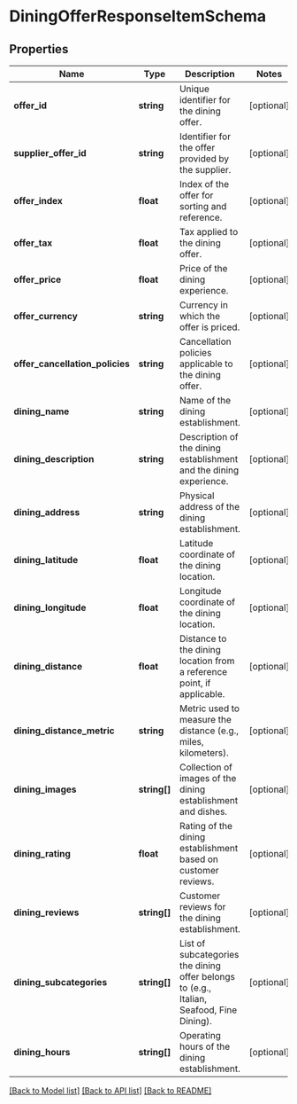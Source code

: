 # DiningOfferResponseItemSchema

## Properties
Name | Type | Description | Notes
------------ | ------------- | ------------- | -------------
**offer_id** | **string** | Unique identifier for the dining offer. | [optional] 
**supplier_offer_id** | **string** | Identifier for the offer provided by the supplier. | [optional] 
**offer_index** | **float** | Index of the offer for sorting and reference. | [optional] 
**offer_tax** | **float** | Tax applied to the dining offer. | [optional] 
**offer_price** | **float** | Price of the dining experience. | [optional] 
**offer_currency** | **string** | Currency in which the offer is priced. | [optional] 
**offer_cancellation_policies** | **string** | Cancellation policies applicable to the dining offer. | [optional] 
**dining_name** | **string** | Name of the dining establishment. | [optional] 
**dining_description** | **string** | Description of the dining establishment and the dining experience. | [optional] 
**dining_address** | **string** | Physical address of the dining establishment. | [optional] 
**dining_latitude** | **float** | Latitude coordinate of the dining location. | [optional] 
**dining_longitude** | **float** | Longitude coordinate of the dining location. | [optional] 
**dining_distance** | **float** | Distance to the dining location from a reference point, if applicable. | [optional] 
**dining_distance_metric** | **string** | Metric used to measure the distance (e.g., miles, kilometers). | [optional] 
**dining_images** | **string[]** | Collection of images of the dining establishment and dishes. | [optional] 
**dining_rating** | **float** | Rating of the dining establishment based on customer reviews. | [optional] 
**dining_reviews** | **string[]** | Customer reviews for the dining establishment. | [optional] 
**dining_subcategories** | **string[]** | List of subcategories the dining offer belongs to (e.g., Italian, Seafood, Fine Dining). | [optional] 
**dining_hours** | **string[]** | Operating hours of the dining establishment. | [optional] 

[[Back to Model list]](../../README.md#documentation-for-models) [[Back to API list]](../../README.md#documentation-for-api-endpoints) [[Back to README]](../../README.md)


